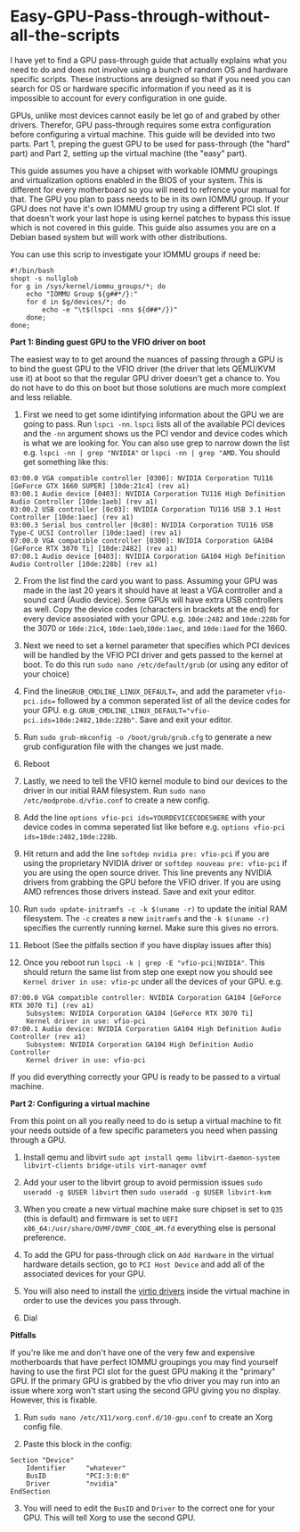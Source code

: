 # Easy-GPU-Pass-through-without-all-the-scripts

I have yet to find a GPU pass-through guide that actually explains what you need to do and does not involve using a bunch of random OS and hardware specific scripts. These instructions are designed so that if you need you can search for OS or hardware specific information if you need as it is impossible to account for every configuration in one guide.

GPUs, unlike most devices cannot easily be let go of and grabed by other drivers. Therefor, GPU pass-through requires some extra configuration before configuring a virtual machine. This guide will be devided into two parts. Part 1, preping the guest GPU to be used for pass-through (the "hard" part) and Part 2, setting up the virtual machine (the "easy" part).

This guide assumes you have a chipset with workable IOMMU groupings and virtualization options enabled in the BIOS of your system. This is different for every motherboard so you will need to refrence your manual for that. The GPU you plan to pass needs to be in its own IOMMU group. If your GPU does not have it's own IOMMU group try using a different PCI slot. If that doesn't work your last hope is using kernel patches to bypass this issue which is not covered in this guide. This guide also assumes you are on a Debian based system but will work with other distributions.

You can use this scrip to investigate your IOMMU groups if need be:
```
#!/bin/bash
shopt -s nullglob
for g in /sys/kernel/iommu_groups/*; do
    echo "IOMMU Group ${g##*/}:"
    for d in $g/devices/*; do
        echo -e "\t$(lspci -nns ${d##*/})"
    done;
done;
```

**Part 1: Binding guest GPU to the VFIO driver on boot**

The easiest way to to get around the nuances of passing through a GPU is to bind the guest GPU to the VFIO driver (the driver that lets QEMU/KVM use it) at boot so that the regular GPU driver doesn't get a chance to. You do not have to do this on boot but those solutions are much more complext and less reliable.

1. First we need to get some idintifying information about the GPU we are going to pass. Run `lspci -nn`. `lspci` lists all of the available PCI devices and the `-nn` argument shows us the PCI vendor and device codes which is what we are looking for. You can also use grep to narrow down the list e.g. `lspci -nn | grep "NVIDIA"` or `lspci -nn | grep "AMD`. You should get something like this:
```
03:00.0 VGA compatible controller [0300]: NVIDIA Corporation TU116 [GeForce GTX 1660 SUPER] [10de:21c4] (rev a1)
03:00.1 Audio device [0403]: NVIDIA Corporation TU116 High Definition Audio Controller [10de:1aeb] (rev a1)
03:00.2 USB controller [0c03]: NVIDIA Corporation TU116 USB 3.1 Host Controller [10de:1aec] (rev a1)
03:00.3 Serial bus controller [0c80]: NVIDIA Corporation TU116 USB Type-C UCSI Controller [10de:1aed] (rev a1)
07:00.0 VGA compatible controller [0300]: NVIDIA Corporation GA104 [GeForce RTX 3070 Ti] [10de:2482] (rev a1)
07:00.1 Audio device [0403]: NVIDIA Corporation GA104 High Definition Audio Controller [10de:228b] (rev a1)
```

2. From the list find the card you want to pass. Assuming your GPU was made in the last 20 years it should have at least a VGA controller and a sound card (Audio device). Some GPUs will have extra USB controllers as well. Copy the device codes (characters in brackets at the end) for every device assosiated with your GPU. e.g. `10de:2482` and `10de:228b` for the 3070 or `10de:21c4`, `10de:1aeb`,`10de:1aec`, and `10de:1aed` for the 1660.

3. Next we need to set a kernel parameter that specifies which PCI devices will be handled by the VFIO PCI driver and gets passed to the kernel at boot. To do this run `sudo nano /etc/default/grub` (or using any editor of your choice)

4. Find the line`GRUB_CMDLINE_LINUX_DEFAULT=`, and add the parameter `vfio-pci.ids=` followed by a common seperated list of all the device codes for your GPU. e.g. `GRUB_CMDLINE_LINUX_DEFAULT="vfio-pci.ids=10de:2482,10de:228b"`. Save and exit your editor.

5. Run `sudo grub-mkconfig -o /boot/grub/grub.cfg` to generate a new grub configuration file with the changes we just made.

6. Reboot

7. Lastly, we need to tell the VFIO kernel module to bind our devices to the driver in our initial RAM filesystem. Run `sudo nano /etc/modprobe.d/vfio.conf` to create a new config.

8. Add the line `options vfio-pci ids=YOURDEVICECODESHERE` with your device codes in comma seperated list like before e.g. `options vfio-pci ids=10de:2482,10de:228b`.

9. Hit return and add the line `softdep nvidia pre: vfio-pci` if you are using the proprietary NVIDIA driver or `softdep nouveau pre: vfio-pci` if you are using the open source driver. This line prevents any NVIDIA drivers from grabbing the GPU before the VFIO driver. If you are using AMD refrences those drivers instead. Save and exit your editor.

10. Run `sudo update-initramfs -c -k $(uname -r)` to update the initial RAM filesystem. The `-c` creates a new `initramfs` and the `-k $(uname -r)` specifies the currently running kernel. Make sure this gives no errors.

11. Reboot (See the pitfalls section if you have display issues after this)

12. Once you reboot run `lspci -k | grep -E "vfio-pci|NVIDIA"`. This should return the same list from step one exept now you should see `Kernel driver in use: vfio-pc` under all the devices of your GPU. e.g.
```
07:00.0 VGA compatible controller: NVIDIA Corporation GA104 [GeForce RTX 3070 Ti] (rev a1)
	Subsystem: NVIDIA Corporation GA104 [GeForce RTX 3070 Ti]
	Kernel driver in use: vfio-pci
07:00.1 Audio device: NVIDIA Corporation GA104 High Definition Audio Controller (rev a1)
	Subsystem: NVIDIA Corporation GA104 High Definition Audio Controller
	Kernel driver in use: vfio-pci
```
If you did everything correctly your GPU is ready to be passed to a virtual machine.

**Part 2: Configuring a virtual machine**

From this point on all you really need to do is setup a virtual machine to fit your needs outside of a few specific parameters you need when passing through a GPU.

1. Install qemu and libvirt `sudo apt install qemu libvirt-daemon-system libvirt-clients bridge-utils virt-manager ovmf`

2. Add your user to the libvirt group to avoid permission issues `sudo useradd -g $USER libvirt` then `sudo useradd -g $USER libvirt-kvm`

3. When you create a new virtual machine make sure chipset is set to `Q35` (this is default) and firmware is set to `UEFI x86_64:/usr/share/OVMF/OVMF_CODE_4M.fd` everything else is personal preference.

4. To add the GPU for pass-through click on `Add Hardware` in the virtual hardware details section, go to `PCI Host Device` and add all of the associated devices for your GPU.

5. You will also need to install the [virtio drivers](https://github.com/virtio-win/virtio-win-pkg-scripts/blob/master/README.md) inside the virtual machine in order to use the devices you pass through.

6. Dial

**Pitfalls**

If you're like me and don't have one of the very few and expensive motherboards that have perfect IOMMU groupings you may find yourself having to use the first PCI slot for the guest GPU making it the "primary" GPU. If the primary GPU is grabbed by the vfio driver you may run into an issue where xorg won't start using the second GPU giving you no display. However, this is fixable.

1. Run `sudo nano /etc/X11/xorg.conf.d/10-gpu.conf` to create an Xorg config file.

2. Paste this block in the config:
```
Section "Device"
    Identifier     "whatever"
    BusID          "PCI:3:0:0"
    Driver         "nvidia"
EndSection
```
3. You will need to edit the `BusID` and `Driver` to the correct one for your GPU. This will tell Xorg to use the second GPU.
